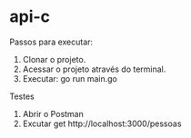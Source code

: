 # api-c

Passos para executar:
1) Clonar o projeto.
2) Acessar o projeto através do terminal.
3) Executar: go run main.go

Testes
1) Abrir o Postman
2) Excutar get http://localhost:3000/pessoas



